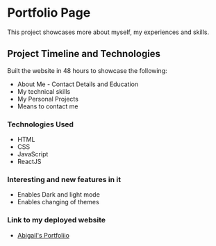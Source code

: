 # Portfolio Page

This project showcases more about myself, my experiences and skills.

## Project Timeline and Technologies

Built the website in 48 hours to showcase the following:
* About Me - Contact Details and Education
* My technical skills
* My Personal Projects
* Means to contact me

### Technologies Used

* HTML
* CSS
* JavaScript
* ReactJS

### Interesting and new features in it

* Enables Dark and light mode
* Enables changing of themes
  
### Link to my deployed website
* [Abigail's Portfoliio](https://abigail-wairi-portfolio.netlify.app/)
